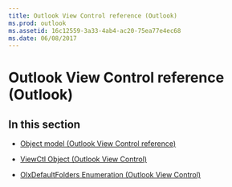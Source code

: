 ```yaml
---
title: Outlook View Control reference (Outlook)
ms.prod: outlook
ms.assetid: 16c12559-3a33-4ab4-ac20-75ea77e4ec68
ms.date: 06/08/2017
---
```



# Outlook View Control reference (Outlook)

## In this section


-  [Object model (Outlook View Control reference)](object-model-outlook-view-control-reference.md)
    
-  [ViewCtl Object (Outlook View Control)](viewctl-object-outlook-view-control.md)
    
-  [OlxDefaultFolders Enumeration (Outlook View Control)](olxdefaultfolders-enumeration-outlook-view-control.md)
    

